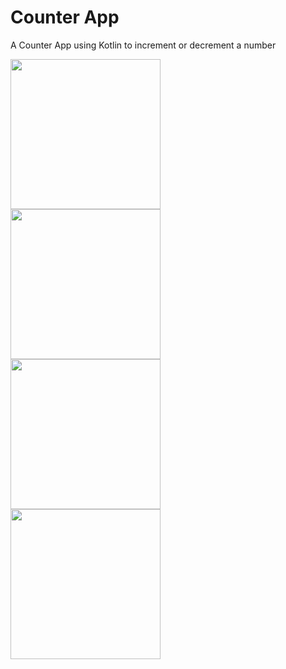 # Counter App
 A Counter App using Kotlin to increment or decrement a number
 
 <img src="https://user-images.githubusercontent.com/81978998/130623120-c9574a8e-5154-4d4c-a165-a66164e45598.png" width="240">
 <br />
 <img src="https://user-images.githubusercontent.com/81978998/130623127-b26846b0-a3ff-4732-8566-dc4261bdcbe0.png" width="240">
 <br />
  <img src="https://user-images.githubusercontent.com/81978998/130623130-4c08dda3-ca17-4375-af3e-cae14ab544fa.png" width="240">
  <br />
 <img src="https://user-images.githubusercontent.com/81978998/130623136-b9d4fae3-9eb5-4044-b3a1-45a1aac5c52e.png" width="240">
 




